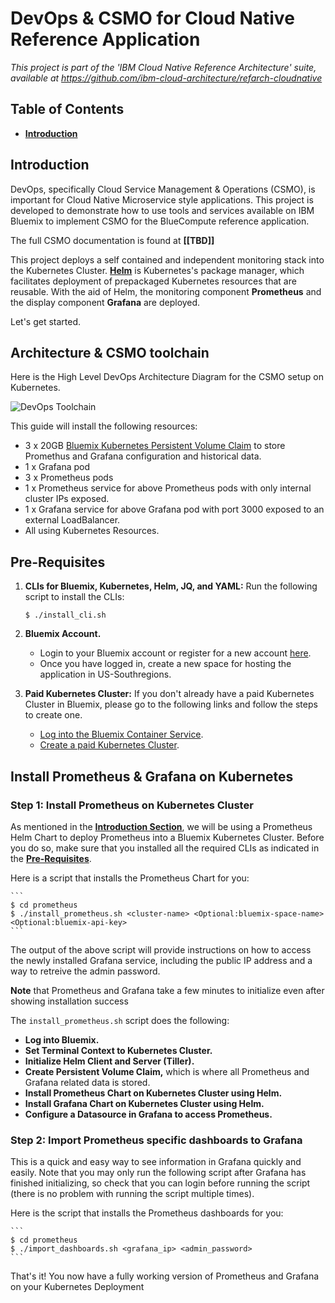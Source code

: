# DevOps & CSMO for Cloud Native Reference Application

*This project is part of the 'IBM Cloud Native Reference Architecture' suite, available at
https://github.com/ibm-cloud-architecture/refarch-cloudnative*

## Table of Contents
- **[Introduction](#introduction)**


## Introduction
DevOps, specifically Cloud Service Management & Operations (CSMO), is important for Cloud Native Microservice style applications. This project is developed to demonstrate how to use tools and services available on IBM Bluemix to implement CSMO for the BlueCompute reference application.

The full CSMO documentation is found at **[[TBD]]** 

This project deploys a self contained and independent monitoring stack into the Kubernetes Cluster. [**Helm**](https://github.com/kubernetes/helm) is Kubernetes's package manager, which facilitates deployment of prepackaged Kubernetes resources that are reusable. With the aid of Helm, the monitoring component **Prometheus** and the display component **Grafana** are deployed.

Let's get started.

## Architecture & CSMO toolchain
Here is the High Level DevOps Architecture Diagram for the CSMO setup on Kubernetes.

![DevOps Toolchain](static/imgs/architecture.png?raw=true)  

This guide will install the following resources:
* 3 x 20GB [Bluemix Kubernetes Persistent Volume Claim](https://console.ng.bluemix.net/docs/containers/cs_apps.html#cs_apps_volume_claim) to store Promethus and Grafana configuration and historical data.
* 1 x Grafana pod
* 3 x Prometheus pods
* 1 x Prometheus service for above Prometheus pods with only internal cluster IPs exposed.
* 1 x Grafana service for above Grafana pod with port 3000 exposed to an external LoadBalancer.
* All using Kubernetes Resources.

## Pre-Requisites
1. **CLIs for Bluemix, Kubernetes, Helm, JQ, and YAML:** Run the following script to install the CLIs:

    `$ ./install_cli.sh`

2. **Bluemix Account.**
    * Login to your Bluemix account or register for a new account [here](https://bluemix.net/registration).
    * Once you have logged in, create a new space for hosting the application in US-Southregions.
3. **Paid Kubernetes Cluster:** If you don't already have a paid Kubernetes Cluster in Bluemix, please go to the following links and follow the steps to create one.
    * [Log into the Bluemix Container Service](https://github.com/ibm-cloud-architecture/refarch-cloudnative-kubernetes#step-2-provision-a-kubernetes-cluster-on-ibm-bluemix-container-service).
    * [Create a paid Kubernetes Cluster](https://github.com/ibm-cloud-architecture/refarch-cloudnative-kubernetes#paid-cluster).

## Install Prometheus & Grafana on Kubernetes
### Step 1: Install Prometheus on Kubernetes Cluster
As mentioned in the [**Introduction Section**](#introduction), we will be using a Prometheus Helm Chart to deploy Prometheus into a Bluemix Kubernetes Cluster. Before you do so, make sure that you installed all the required CLIs as indicated in the [**Pre-Requisites**](#pre-requisites).

Here is a script that installs the Prometheus Chart for you:

    ```
    $ cd prometheus
    $ ./install_prometheus.sh <cluster-name> <Optional:bluemix-space-name> <Optional:bluemix-api-key>
    ```

The output of the above script will provide instructions on how to access the newly installed Grafana service, including the public IP address and a way to retreive the admin password.

**Note** that Prometheus and Grafana take a few minutes to initialize even after showing installation success

The `install_prometheus.sh` script does the following:
* **Log into Bluemix.**
* **Set Terminal Context to Kubernetes Cluster.**
* **Initialize Helm Client and Server (Tiller).**
* **Create Persistent Volume Claim,** which is where all Prometheus and Grafana related data is stored.
* **Install Prometheus Chart on Kubernetes Cluster using Helm.**
* **Install Grafana Chart on Kubernetes Cluster using Helm.**
* **Configure a Datasource in Grafana to access Prometheus.**

### Step 2: Import Prometheus specific dashboards to Grafana
This is a quick and easy way to see information in Grafana quickly and easily. Note that you may only run the following script after Grafana has finished initializing, so check that you can login before running the script (there is no problem with running the script multiple times).

Here is the script that installs the Prometheus dashboards for you:

    ```
    $ cd prometheus
    $ ./import_dashboards.sh <grafana_ip> <admin_password>
    ```


That's it! You now have a fully working version of Prometheus and Grafana on your Kubernetes Deployment
